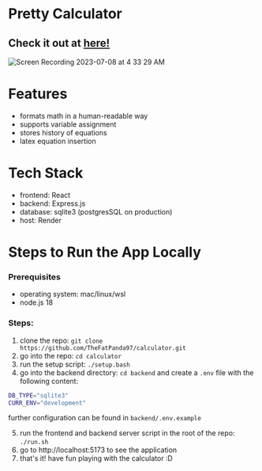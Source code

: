 # Pretty Calculator

## Check it out at [here!](https://calculator.shawnhu.com/)

![Screen Recording 2023-07-08 at 4 33 29 AM](https://github.com/TheFatPanda97/calculator/assets/36747253/7daeaaa7-1e6f-451c-bbea-5660f8e2d730)

# Features

- formats math in a human-readable way
- supports variable assignment
- stores history of equations
- latex equation insertion

# Tech Stack

- frontend: React
- backend: Express.js
- database: sqlite3 (postgresSQL on production)
- host: Render

# Steps to Run the App Locally

### Prerequisites

- operating system: mac/linux/wsl
- node.js 18

### Steps:

1. clone the repo: `git clone https://github.com/TheFatPanda97/calculator.git`
2. go into the repo: `cd calculator`
3. run the setup script: `./setup.bash`
4. go into the backend directory: `cd backend` and create a `.env` file with the following content:

```bash
DB_TYPE="sqlite3"
CURR_ENV="development"
```

further configuration can be found in `backend/.env.example`

5. run the frontend and backend server script in the root of the repo: `./run.sh`
6. go to http://localhost:5173 to see the application
7. that's it! have fun playing with the calculator :D
